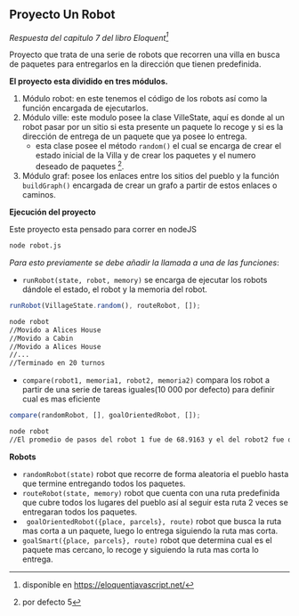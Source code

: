 ## Proyecto Un Robot

*Respuesta del capitulo 7 del libro Eloquent[^1]* 

Proyecto que trata de una serie de robots que recorren una villa 
en busca de paquetes para entregarlos en la dirección que tienen 
predefinida.

**El proyecto esta dividido en tres módulos.**
1. Módulo robot: en este tenemos el código de los robots así como
la función encargada de ejecutarlos.
2. Módulo ville: este modulo posee la clase VilleState, aquí es 
donde al un robot pasar por un sitio si esta presente un paquete 
lo recoge y si es la dirección de entrega de un paquete que ya posee
lo entrega.
	- esta clase posee el método `random()` el cual se encarga de crear
    el estado inicial de la Villa y de crear los paquetes y el numero
    deseado de paquetes [^2].
3. Módulo graf: posee los enlaces entre los sitios del pueblo y la función
 `buildGraph()` encargada de crear un grafo a partir de estos enlaces o caminos.

**Ejecución del proyecto**

Este proyecto esta pensado para correr en nodeJS
```bash
node robot.js
```

*Para esto previamente se debe añadir  la llamada  a una de las funciones*:

 - `runRobot(state, robot, memory)` se encarga de ejecutar los robots dándole 
 el estado, el robot y la memoria del robot.
```js
runRobot(VillageState.random(), routeRobot, []);
```

```bash
node robot
//Movido a Alices House
//Movido a Cabin
//Movido a Alices House
//...
//Terminado en 20 turnos
```


 - `compare(robot1, memoria1, robot2, memoria2)`  compara los robot a partir de
  una serie de tareas iguales(10 000 por defecto) para definir cual es mas eficiente
```js
compare(randomRobot, [], goalOrientedRobot, []);
```

```bash
node robot
//El promedio de pasos del robot 1 fue de 68.9163 y el del robot2 fue de 14.8986
```

**Robots**
- `randomRobot(state)` robot que recorre de forma aleatoria el pueblo hasta que termine
 entregando todos los paquetes.
- `routeRobot(state, memory)` robot que cuenta con una ruta predefinida que cubre todos
 los lugares del pueblo así al seguir esta ruta 2 veces se entregaran todos los paquetes.
- ` goalOrientedRobot({place, parcels}, route)` robot que busca la ruta mas corta a un 
paquete, luego lo entrega siguiendo la ruta mas corta.
- `goalSmart({place, parcels}, route)` robot que determina cual es el paquete mas cercano,
 lo recoge y siguiendo la ruta mas corta lo entrega.

[^1]: disponible en https://eloquentjavascript.net/

[^2]: por defecto 5
